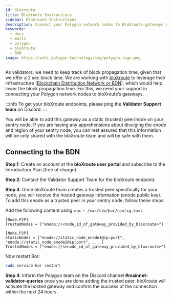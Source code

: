 ```yaml
---
id: bloxroute
title: BloXroute Instructions
sidebar: BloXroute Instructions
description: Connect your Polygon network nodes to BloXroute gateways using BDN.
keywords:
  - docs
  - matic
  - polygon
  - bloXroute
  - BDN
image: https://wiki.polygon.technology/img/polygon-logo.png
---
```


As validators, we need to keep track of block propagation time, given that we offer a 2 sec block time. We are working with [bloXroute](https://bloxroute.com/) to leverage their infrastructure ([Blockchain Distribution Network or BDN](https://docs.bloxroute.com/bdn-architecture)), which would help lower the block propagation time. For this, we need your support in connecting your Polygon network nodes to bloXroute’s gateways.

:::info
To get your bloXroute endpoints, please ping the **Validator Support team** on Discord.
:::

You will be able to add this gateway as a static (trusted) peer/node on your sentry node. If you are having any apprehensions about divulging the enode and region of your sentry node, you can rest assured that this information will be only shared with the bloXroute team and will be safe with them.

## Connecting to the BDN

**Step 1**: Create an account at the **bloXroute user portal** and subscribe to the Introductory Plan (free of charge).

**Step 2**: Contact the Validator Support Team for the bloXroute endpoint.

**Step 3**: Once bloXroute team creates a trusted peer specifically for your node, you will receive the hosted gateway information (enode public key). To add this enode as a trusted peer in your sentry node, follow these steps:

Add the following content using `vim ~ /var/lib/bor/config.toml`:

```
[Node.P2P]
TrustedNodes = ["enode://<node_id_of_gateway_provided_by_bloxroute>"]

[Node.P2P]
StaticNodes = ["enode://static_node_enode1@ip:port", "enode://static_node_enode2@ip:port", ... ]
TrustedNodes = ["enode://<enode_id_of_gateway_provided_by_bloxroute>"]
```

Now restart Bor:

```bash
sudo service bor restart
```

**Step 4**: Inform the Polygon team on the Discord channel **#mainnet-validator-queries** once you are done adding the trusted peer. bloXroute will activate the hosted gateway and confirm the success of the connection within the next 24 hours.


